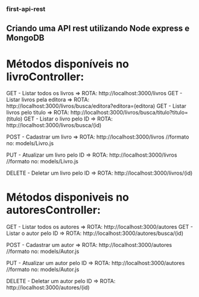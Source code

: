 ### first-api-rest

## Criando uma API rest utilizando Node express e MongoDB

# Métodos disponíveis no livroController:

GET - Listar todos os livros => ROTA: http://localhost:3000/livros
GET - Listar livros pela editora => ROTA: http://localhost:3000/livros/busca/editora?editora=(editora)
GET - Listar livros pelo titulo => ROTA: http://localhost:3000/livros/busca/titulo?titulo=(titulo)
GET - Listar o livro pelo ID => ROTA: http://localhost:3000/livros/busca/(id)

POST - Cadastrar um livro => ROTA: http://localhost:3000/livros //formato no: models/Livro.js

PUT - Atualizar um livro pelo ID => ROTA: http://localhost:3000/livros //formato no: models/Livro.js

DELETE - Deletar um livro pelo ID => ROTA: http://localhost:3000/livros/(id)

# Métodos disponiveis no autoresController:

GET - Listar todos os autores => ROTA: http://localhost:3000/autores
GET - Listar o autor pelo ID => ROTA: http://localhost:3000/autores/busca/(id)

POST - Cadastrar um autor => ROTA: http://localhost:3000/autores //formato no: models/Autor.js

PUT - Atualizar um autor pelo ID => ROTA: http://localhost:3000/autores //formato no: models/Autor.js

DELETE - Deletar um autor pelo ID => ROTA: http://localhost:3000/autores/(id)
